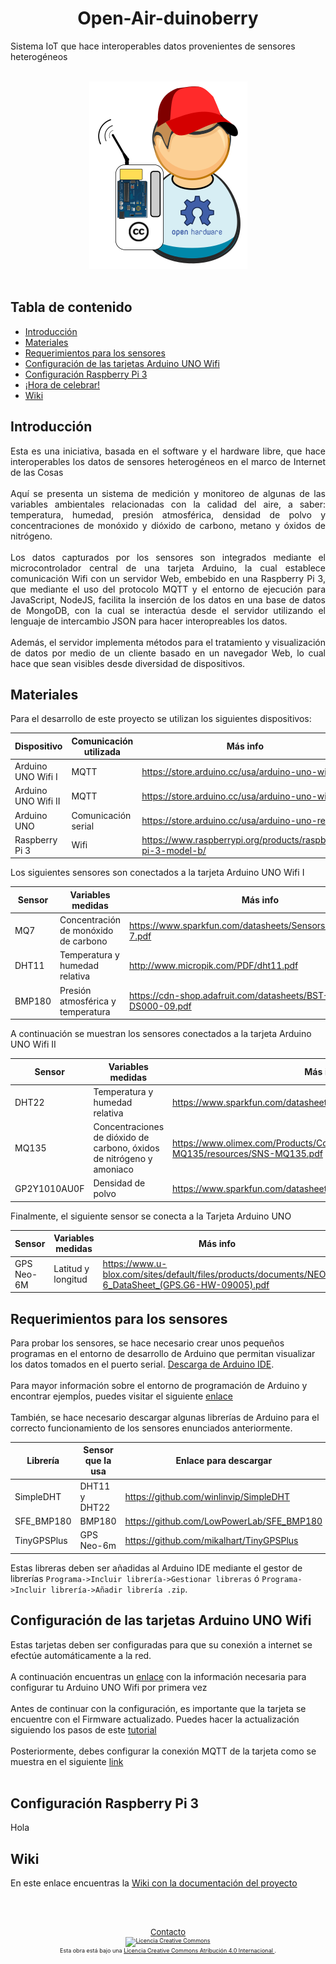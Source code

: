 <h1 align="center">
  Open-Air-duinoberry
</h1>
Sistema IoT que hace interoperables datos provenientes de sensores heterogéneos
<br><br>
<p align="center">
  <img src="/nodeJS/sensores/public/img/airduinoberry.png">
  <br><br>
</p>

## Tabla de contenido ##
  - [Introducción](#introducción)
  - [Materiales](#materiales)
  - [Requerimientos para los sensores](#requerimientos-para-los-sensores)
  - [Configuración de las tarjetas Arduino UNO Wifi](#configuracion-de-las-tarjetas-arduino-uno-wifi)
  - [Configuración Raspberry Pi 3](#configuracion-raspberry-pi-3)
  - [¡Hora de celebrar!](#hora-de-celebrar)
  - [Wiki](#wiki)
  
  ## Introducción ##

<p align="justify">
  Esta es una iniciativa, basada en el software y el hardware libre, que hace interoperables los datos de sensores heterogéneos en el marco de Internet de las Cosas
  <br><br>
   Aquí se presenta un sistema de medición y monitoreo de algunas de las variables ambientales relacionadas con la calidad del aire, a saber: temperatura, humedad, presión atmosférica, densidad de polvo y concentraciones de monóxido y dióxido de carbono, metano y óxidos de nitrógeno. 
   <br><br>
Los datos capturados por los sensores son integrados mediante el microcontrolador central de una tarjeta Arduino, la cual establece comunicación Wifi con un servidor Web, embebido en una Raspberry Pi 3, que mediante el uso del protocolo MQTT y el entorno de ejecución para JavaScript, NodeJS, facilita la inserción de los datos en una base de datos de MongoDB, con la cual se interactúa desde el servidor utilizando el lenguaje de intercambio JSON para hacer interopreables los datos. 
   <br><br>
Además, el servidor implementa métodos para el tratamiento y visualización de datos por medio de un cliente basado en un navegador Web, lo cual hace que sean visibles desde diversidad de dispositivos.
  </p>
  
  ## Materiales ##

  Para el desarrollo de este proyecto se utilizan los siguientes dispositivos:
  
 
| Dispositivo | Comunicación utilizada | Más info |
| ----- | ----- | ----- |
| Arduino UNO Wifi I | MQTT | https://store.arduino.cc/usa/arduino-uno-wifi |
| Arduino UNO Wifi II | MQTT | https://store.arduino.cc/usa/arduino-uno-wifi |
| Arduino UNO | Comunicación serial | https://store.arduino.cc/usa/arduino-uno-rev3 |
| Raspberry Pi 3 | Wifi | https://www.raspberrypi.org/products/raspberry-pi-3-model-b/ |


Los siguientes sensores son conectados a la tarjeta Arduino UNO Wifi I

| Sensor|  Variables medidas| Más info |
| ----- | ---- | ---- |
| MQ7 |  Concentración de monóxido de carbono | https://www.sparkfun.com/datasheets/Sensors/Biometric/MQ-7.pdf | 
| DHT11 | Temperatura y humedad relativa | http://www.micropik.com/PDF/dht11.pdf | 
| BMP180 | Presión atmosférica y temperatura | https://cdn-shop.adafruit.com/datasheets/BST-BMP180-DS000-09.pdf | 

A continuación se muestran los sensores conectados a la tarjeta Arduino UNO Wifi II

| Sensor|  Variables medidas| Más info |
| ----- |  ---- | ---- |
| DHT22 |  Temperatura y humedad relativa | https://www.sparkfun.com/datasheets/Sensors/Temperature/DHT22.pdf | 
| MQ135 |  Concentraciones de dióxido de carbono, óxidos de nitrógeno y amoniaco | https://www.olimex.com/Products/Components/Sensors/SNS-MQ135/resources/SNS-MQ135.pdf | 
| GP2Y1010AU0F | Densidad de polvo | https://www.sparkfun.com/datasheets/Sensors/gp2y1010au_e.pdf | 

Finalmente, el siguiente sensor se conecta a la Tarjeta Arduino UNO

| Sensor | Variables medidas| Más info |
| ----- | ---- | ---- |
| GPS Neo-6M |  Latitud y longitud | https://www.u-blox.com/sites/default/files/products/documents/NEO-6_DataSheet_(GPS.G6-HW-09005).pdf |

  
  ## Requerimientos para los sensores ##

Para probar los sensores, se hace necesario crear unos pequeños programas en el entorno de desarrollo de Arduino que permitan visualizar los datos tomados en el puerto serial. [Descarga de Arduino IDE](https://www.arduino.cc/en/Main/Software).
   <br><br>
	Para mayor información sobre el entorno de programación de Arduino y encontrar ejempĺos, puedes visitar el siguiente [enlace](	https://www.arduino.cc/en/Guide/HomePage)
   <br><br>
  También, se hace necesario descargar algunas librerías de Arduino para el correcto funcionamiento de los sensores enunciados anteriormente.
  
  
| Librería | Sensor que la usa | Enlace para descargar |
| ----- | ---- | ---- |
| SimpleDHT | DHT11 y DHT22 | https://github.com/winlinvip/SimpleDHT |
| SFE_BMP180 |  BMP180 | https://github.com/LowPowerLab/SFE_BMP180 |
| TinyGPSPlus |  GPS Neo-6m | https://github.com/mikalhart/TinyGPSPlus |

Estas libreras deben ser añadidas al Arduino IDE  mediante el gestor de librerías `Programa->Incluir librería->Gestionar libreras` ó `Programa->Incluir librería->Añadir librería .zip`.



  ## Configuración de las tarjetas Arduino UNO Wifi ##

  Estas tarjetas deben ser configuradas para que su conexión a internet se efectúe automáticamente a la red.
	 <br><br>
  A continuación encuentras un [enlace](http://www.techmake.com/arduino-uno-wifi-intro) con la información necesaria para configurar tu Arduino UNO Wifi por primera vez
	 <br><br>
	Antes de continuar con la configuración, es importante que la tarjeta se encuentre con el Firmware actualizado. Puedes hacer la actualización siguiendo los pasos de este [tutorial](https://github.com/arduino-libraries/UnoWiFi-FirmwareUpdater-Plugin) 
	 <br><br>
  Posteriormente, debes configurar la conexión MQTT de la tarjeta como se muestra en el siguiente [link](https://www.trojanc.co.za/2017/02/08/arduino-uno-wifi-mqtt/) 
     <br><br>
 
   ## Configuración Raspberry Pi 3 ##
  Hola

  ## Wiki ##
  
En este enlace encuentras la [Wiki con la documentación del proyecto](https://github.com/alexei8a/Open-Air-duinoberry/wiki)



  <br><br>

<footer  style="font-size: xx-small">
						<div align="center">
							<a href="mailto:agochoad@unal.edu.co" style="font-size: small">Contacto</a>
							<br>
								<a rel="license" href="http://creativecommons.org/licenses/by/4.0/" >
									<img alt="Licencia Creative Commons" style="border-width:0;width:60px;height:auto" src="https://i.creativecommons.org/l/by/4.0/88x31.png" />
								</a>
								<br />
									Esta obra está bajo una <a rel="license" href="http://creativecommons.org/licenses/by/4.0/">
									Licencia Creative Commons Atribución 4.0 Internacional
								</a>.
							</br>
						</div>
					</footer>
